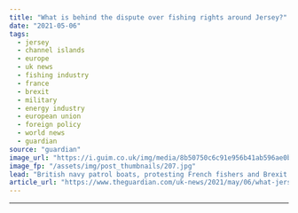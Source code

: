```yaml
---
title: "What is behind the dispute over fishing rights around Jersey?"
date: "2021-05-06"
tags: 
  - jersey
  - channel islands
  - europe
  - uk news
  - fishing industry
  - france
  - brexit
  - military
  - energy industry
  - european union
  - foreign policy
  - world news
  - guardian
source: "guardian"
image_url: "https://i.guim.co.uk/img/media/8b50750c6c91e956b41ab596ae0b85064667981a/0_182_5472_3283/master/5472.jpg?width=460&quality=85&auto=format&fit=max&s=678adcf6a3806e161c39b55ad2f8fefc"
image_fp: "/assets/img/post_thumbnails/207.jpg"
lead: "British navy patrol boats, protesting French fishers and Brexit – a summary of the escalating rowThe immediate threat to which the prime minister was apparently responding when he dispatched the patrol vessels on Wednesday evening was a mooted blocka..."
article_url: "https://www.theguardian.com/uk-news/2021/may/06/what-jersey-fishing-rights-dispute-boris-johnson-patrol-boats"
---
```


---
